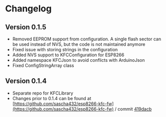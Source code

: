 # Changelog

## Version 0.1.5

- Removed EEPROM support from configuration. A single flash sector can be used instead of NVS, but the code is not maintained anymore
- Fixed issue with storing strings in the configuration
- Added NVS support to KFCConfiguration for ESP8266
- Added namespace KFCJson to avoid conflicts with ArduinoJson
- Fixed ConfigStringArray class

## Version 0.1.4

- Separate repo for KFCLibrary
- Changes prior to 0.1.4 can be found at [https://github.com/sascha432/esp8266-kfc-fw](https://github.com/sascha432/esp8266-kfc-fw) / commit [419dacb](https://github.com/sascha432/esp8266-kfc-fw/commit/419dacb3902fcd4d30c3536d1a20d32b22a1c6b8)
